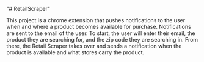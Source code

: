 "# RetailScraper" 

This project is a chrome extension that pushes notifications to the user when and where a product becomes available for purchase. Notifications are sent to the email of the user. To start, the user will enter their email, the product they are searching for, and the zip code they are searching in. From there, the Retail Scraper takes over and sends a notification when the product is available and what stores carry the product.
